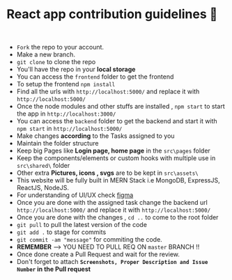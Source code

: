 # React app contribution guidelines 🚀

<br/>

- `Fork` the repo to your account.
- Make a new branch.
- `git clone` to clone the repo
- You'll have the repo in your **local storage**
- You can access the `frontend` folder to get the frontend
- To setup the frontend `npm install`
- Find all the urls with `http://localhost:5000/` and replace it with `http://localhost:5000/`
- Once the node modules and other stuffs are installed , `npm start` to start the app in `http://localhost:3000/`
- You can access the `backend` folder to get the backend and start it with `npm start` in `http://localhost:5000/`
- Make changes **according** to the Tasks assigned to you
- Maintain the folder structure
- Keep big Pages like **Login page, home page** in the `src\pages` folder
- Keep the components/elements or custom hooks with multiple use in `src\shared\` folder
- Other extra **Pictures, icons , svgs** are to be kept in `src\assets\` 
- This website will be fully built in MERN Stack i.e MongoDB, ExpressJS, ReactJS, NodeJS.
- For understanding of UI/UX check [figma](https://www.figma.com/file/SnJ2Rzpy1KtgZfqePy3aka/lnfp?node-id=0%3A1&t=wI1uSeu3Z4SCGCJA-1)
- Once you are done with the assigned task change the backend url `http://localhost:5000/` and replace it with `http://localhost:5000/`
- Once you are done with the changes , `cd ..` to come to the root folder
- `git pull` to pull the latest version of the code
- `git add .` to stage for commits
- `git commit -am "message"` for commiting the code.
- **REMEMBER** --> YOU NEED TO PULL REQ ON `master` BRANCH !!
- Once done create a Pull Request and wait for the review.
- Don't forget to attach **`Screenshots, Proper Description and Issue Number` in the Pull request**

<br/>
